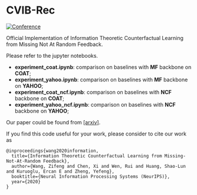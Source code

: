 # CVIB-Rec
[![Conference](https://img.shields.io/badge/-NeurIPS--2020-blue)](https://neurips.cc/)

Official Implementation of Information Theoretic Counterfactual Learning from Missing Not At Random Feedback.

Please refer to the jupyter notebooks.

- **experiment_coat.ipynb**: comparison on baselines with **MF** backbone on **COAT**;
- **experiment_yahoo.ipynb**: comparison on baselines with **MF** backbone on **YAHOO**;
- **experiment_coat_ncf.ipynb**: comparison on baselines with **NCF** backbone on **COAT**;
- **experiment_yahoo_ncf.ipynb**: comparison on baselines with **NCF** backbone on **YAHOO**;



Our paper could be found from [[arxiv]](https://arxiv.org/pdf/2009.02623.pdf). 

If you find this code useful for your work, please consider to cite our work as

```
@inproceedings{wang2020information,
  title={Information Theoretic Counterfactual Learning from Missing-Not-At-Random Feedback},
  author={Wang, Zifeng and Chen, Xi and Wen, Rui and Huang, Shao-Lun and Kuruoglu, Ercan E and Zheng, Yefeng},
  booktitle={Neural Information Processing Systems (NeurIPS)},
  year={2020}
}
```

